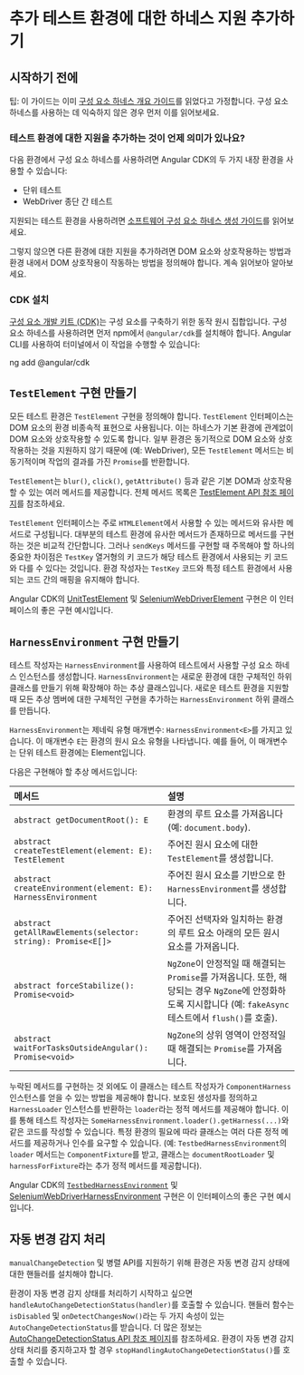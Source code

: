 # 추가 테스트 환경에 대한 하네스 지원 추가하기

## 시작하기 전에

팁: 이 가이드는 이미 [구성 요소 하네스 개요 가이드](guide/testing/component-harnesses-overview)를 읽었다고 가정합니다. 구성 요소 하네스를 사용하는 데 익숙하지 않은 경우 먼저 이를 읽어보세요.

### 테스트 환경에 대한 지원을 추가하는 것이 언제 의미가 있나요?

다음 환경에서 구성 요소 하네스를 사용하려면 Angular CDK의 두 가지 내장 환경을 사용할 수 있습니다:
- 단위 테스트
- WebDriver 종단 간 테스트

지원되는 테스트 환경을 사용하려면 [소프트웨어 구성 요소 하네스 생성 가이드](guide/testing/creating-component-harnesses)를 읽어보세요.

그렇지 않으면 다른 환경에 대한 지원을 추가하려면 DOM 요소와 상호작용하는 방법과 환경 내에서 DOM 상호작용이 작동하는 방법을 정의해야 합니다. 계속 읽어보아 알아보세요.

### CDK 설치

[구성 요소 개발 키트 (CDK)](https://material.angular.io/cdk/categories)는 구성 요소를 구축하기 위한 동작 원시 집합입니다. 구성 요소 하네스를 사용하려면 먼저 npm에서 `@angular/cdk`를 설치해야 합니다. Angular CLI를 사용하여 터미널에서 이 작업을 수행할 수 있습니다:

<docs-code language="shell">
  ng add @angular/cdk
</docs-code>

## `TestElement` 구현 만들기

모든 테스트 환경은 `TestElement` 구현을 정의해야 합니다. `TestElement` 인터페이스는 DOM 요소의 환경 비종속적 표현으로 사용됩니다. 이는 하네스가 기본 환경에 관계없이 DOM 요소와 상호작용할 수 있도록 합니다. 일부 환경은 동기적으로 DOM 요소와 상호작용하는 것을 지원하지 않기 때문에 (예: WebDriver), 모든 `TestElement` 메서드는 비동기적이며 작업의 결과를 가진 `Promise`를 반환합니다.

`TestElement`는 `blur()`, `click()`, `getAttribute()` 등과 같은 기본 DOM과 상호작용할 수 있는 여러 메서드를 제공합니다. 전체 메서드 목록은 [TestElement API 참조 페이지](https://material.angular.io/cdk/testing/api#TestElement)를 참조하세요.

`TestElement` 인터페이스는 주로 `HTMLElement`에서 사용할 수 있는 메서드와 유사한 메서드로 구성됩니다. 대부분의 테스트 환경에 유사한 메서드가 존재하므로 메서드를 구현하는 것은 비교적 간단합니다. 그러나 `sendKeys` 메서드를 구현할 때 주목해야 할 하나의 중요한 차이점은 `TestKey` 열거형의 키 코드가 해당 테스트 환경에서 사용되는 키 코드와 다를 수 있다는 것입니다. 환경 작성자는 `TestKey` 코드와 특정 테스트 환경에서 사용되는 코드 간의 매핑을 유지해야 합니다.

Angular CDK의 [UnitTestElement](https://github.com/angular/components/blob/main/src/cdk/testing/testbed/unit-test-element.ts#L33) 및 [SeleniumWebDriverElement](https://github.com/angular/components/blob/main/src/cdk/testing/selenium-webdriver/selenium-webdriver-keys.ts#L16) 구현은 이 인터페이스의 좋은 구현 예시입니다.

## `HarnessEnvironment` 구현 만들기
테스트 작성자는 `HarnessEnvironment`를 사용하여 테스트에서 사용할 구성 요소 하네스 인스턴스를 생성합니다. `HarnessEnvironment`는 새로운 환경에 대한 구체적인 하위 클래스를 만들기 위해 확장해야 하는 추상 클래스입니다. 새로운 테스트 환경을 지원할 때 모든 추상 멤버에 대한 구체적인 구현을 추가하는 `HarnessEnvironment` 하위 클래스를 만듭니다.

`HarnessEnvironment`는 제네릭 유형 매개변수: `HarnessEnvironment<E>`를 가지고 있습니다. 이 매개변수 `E`는 환경의 원시 요소 유형을 나타냅니다. 예를 들어, 이 매개변수는 단위 테스트 환경에는 Element입니다.

다음은 구현해야 할 추상 메서드입니다:

| 메서드                                                        | 설명               |
|:---                                                           | :---               |
| `abstract getDocumentRoot(): E`                               | 환경의 루트 요소를 가져옵니다 (예: `document.body`). |
| `abstract createTestElement(element: E): TestElement`         | 주어진 원시 요소에 대한 `TestElement`를 생성합니다. |
| `abstract createEnvironment(element: E): HarnessEnvironment`  | 주어진 원시 요소를 기반으로 한 `HarnessEnvironment`를 생성합니다. |
| `abstract getAllRawElements(selector: string): Promise<E[]>`  | 주어진 선택자와 일치하는 환경의 루트 요소 아래의 모든 원시 요소를 가져옵니다. |
| `abstract forceStabilize(): Promise<void>`                    | `NgZone`이 안정적일 때 해결되는 `Promise`를 가져옵니다. 또한, 해당되는 경우 `NgZone`에 안정화하도록 지시합니다 (예: `fakeAsync` 테스트에서 `flush()`를 호출). |
| `abstract waitForTasksOutsideAngular(): Promise<void>`        | `NgZone`의 상위 영역이 안정적일 때 해결되는 `Promise`를 가져옵니다. |

누락된 메서드를 구현하는 것 외에도 이 클래스는 테스트 작성자가 `ComponentHarness` 인스턴스를 얻을 수 있는 방법을 제공해야 합니다. 보호된 생성자를 정의하고 `HarnessLoader` 인스턴스를 반환하는 `loader`라는 정적 메서드를 제공해야 합니다. 이를 통해 테스트 작성자는 `SomeHarnessEnvironment.loader().getHarness(...)`와 같은 코드를 작성할 수 있습니다. 특정 환경의 필요에 따라 클래스는 여러 다른 정적 메서드를 제공하거나 인수를 요구할 수 있습니다. (예: `TestbedHarnessEnvironment`의 `loader` 메서드는 `ComponentFixture`를 받고, 클래스는 `documentRootLoader` 및 `harnessForFixture`라는 추가 정적 메서드를 제공합니다).

Angular CDK의 [`TestbedHarnessEnvironment`](https://github.com/angular/components/blob/main/src/cdk/testing/testbed/testbed-harness-environment.ts#L89) 및 [SeleniumWebDriverHarnessEnvironment](https://github.com/angular/components/blob/main/src/cdk/testing/selenium-webdriver/selenium-web-driver-harness-environment.ts#L71) 구현은 이 인터페이스의 좋은 구현 예시입니다.

## 자동 변경 감지 처리
`manualChangeDetection` 및 병렬 API를 지원하기 위해 환경은 자동 변경 감지 상태에 대한 핸들러를 설치해야 합니다.

환경이 자동 변경 감지 상태를 처리하기 시작하고 싶으면 `handleAutoChangeDetectionStatus(handler)`를 호출할 수 있습니다. 핸들러 함수는 `isDisabled` 및 `onDetectChangesNow()`라는 두 가지 속성이 있는 `AutoChangeDetectionStatus`를 받습니다. 더 많은 정보는 [AutoChangeDetectionStatus API 참조 페이지](https://material.angular.io/cdk/testing/api#AutoChangeDetectionStatus)를 참조하세요.
환경이 자동 변경 감지 상태 처리를 중지하고자 할 경우 `stopHandlingAutoChangeDetectionStatus()`를 호출할 수 있습니다.